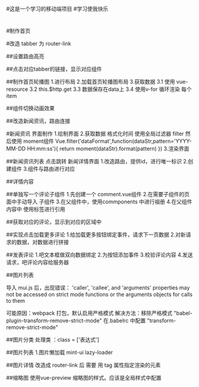 #这是一个学习的移动端项目
#学习使我快乐
#



#制作首页

#改造 tabber 为 router-link
    
##设置路由高亮


##点击对应tabber的链接，显示对应组件


##制作首页轮播图
    1.进行布局
    2.加载首页轮播图布局
    3.获取数据
        3.1 使用 vue-resource
        3.2 this.$http.get
        3.3 数据保存在data上
        3.4 使用v-for 循环渲染 每个item 

##组件切换动画效果


##改造新闻资讯，路由连接


#新闻资讯 界面制作
1.绘制界面
2.获取数据
    格式化时间 使用全局过滤器  filter  然后使用 moment组件 
    Vue.filter('dataFormat',function(dataStr,pattern='YYYY-MM-DD HH:mm:ss'){
   return moment(dataStr).format(pattern)
})
3.渲染界面


##新闻资讯列表 点击跳转 新闻详情界面
1.改造路由，提供id，进行唯一标识
2.创建组件
3.组件与路由进行对应

##详情内容


##单独写一个评论子组件
1.先创建一个 comment.vue组件
2.在需要子组件的页面中手动导入 子组件
3.在父组件中，使用commponents 中进行祖册
4.在父组件内容中 使用标签进行引用


##获取对应的评论，显示到对应的区域中


##实现点击加载更多评论
1.给加载更多按钮绑定事件，请求下一页数据
2.对新请求的数据，对数据进行拼接


##发表评论
1.吧文本框做双向数据绑定
2.为按钮添加事件
3.校验评论内容
4.发送请求，吧评论内容给服务器


##图片列表

导入 mui.js 后，出现错误：
'caller', 'callee', and 'arguments' properties may not be accessed on strict mode functions or the arguments objects for calls to them

可能原因：webpack 打包，默认启用严格模式
解决方法：移除严格模式 
        "babel-plugin-transform-remove-strict-mode"
        在.babelrc 中配置  "transform-remove-strict-mode"


##图片分类
    处理类  ：class = ['表达式']

##图片列表
1.图片懒加载   mint-ui  lazy-loader


##图片详情
改造成 router-link 后 需要 用 tag 属性指定渲染的元素


##缩略图
使用vue-preview
缩略图的样式。应该是全局样式中配置